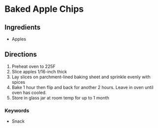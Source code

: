# Baked Apple Chips

## Ingredients

- Apples

## Directions

1. Preheat oven to 225F
1. Slice apples 1/16-inch thick
1. Lay slices on parchment-lined baking sheet and sprinkle evenly with spices
1. Bake 1 hour then flip and back for another 2 hours. Leave in oven until oven
   has cooled.
1. Store in glass jar at room temp for up to 1 month

### Keywords

- Snack
